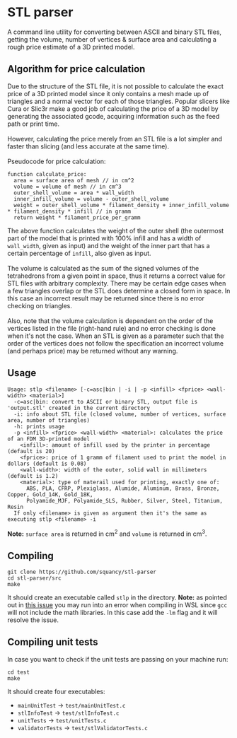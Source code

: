 # STL parser
A command line utility for converting between ASCII and binary STL files, getting the
volume, number of vertices & surface area and calculating a rough price estimate of a 3D
printed model.

## Algorithm for price calculation
Due to the structure of the STL file, it is not possible to calculate the exact price of a 3D
printed model since it only contains a mesh made up of triangles and a normal vector for each
of those triangles. Popular slicers like Cura or Slic3r make a good job of calculating the price of a 3D
model by generating the associated gcode, acquiring information such as the feed path or print
time.<br><br>
However, calculating the price merely from an STL file is a lot simpler and faster than slicing
(and less accurate at the same time).<br><br>
Pseudocode for price calculation:
```
function calculate_price:
  area = surface area of mesh // in cm^2
  volume = volume of mesh // in cm^3
  outer_shell_volume = area * wall_width 
  inner_infill_volume = volume - outer_shell_volume
  weight = outer_shell_volume * filament_density + inner_infill_volume * filament_density * infill // in gramm
  return weight * filament_price_per_gramm
```
The above function calculates the weight of the outer shell (the outermost part of the model
that is printed with 100% infill and has a width of `wall_width`, given as input) and the
weight of the inner part that has a certain percentage of `infill`, also given as
input.<br><br>
The volume is calculated as the sum of the signed volumes of the tetrahedrons from a given
point in space, thus it returns a correct value for STL files with arbitrary complexity.
There may be certain edge cases when a few triangles overlap or the STL does determine a closed
form in space. In this case an incorrect result may be returned since there is no
error checking on triangles.<br><br>
Also, note that the volume calculation is dependent on the order of the vertices listed in the
file (right-hand rule) and no error checking is done when it's not the case. When an STL is
given as a parameter such that the order of the vertices does not follow the specification an
incorrect volume (and perhaps price) may be returned without any warning.

## Usage
```
Usage: stlp <filename> [-c=asc|bin | -i | -p <infill> <fprice> <wall-width> <material>]
  -c=asc|bin: convert to ASCII or binary STL, output file is 'output.stl' created in the current directory
  -i: info about STL file (closed volume, number of vertices, surface area, number of triangles)
  -h: prints usage
  -p <infill> <fprice> <wall-width> <material>: calculates the price of an FDM 3D-printed model
    <infill>: amount of infill used by the printer in percentage (default is 20)
    <fprice>: price of 1 gramm of filament used to print the model in dollars (default is 0.08)
    <wall-width>: width of the outer, solid wall in millimeters (default is 1.2)
    <material>: type of materail used for printing, exactly one of:
      ABS, PLA, CFRP, Plexiglass, Alumide, Aluminum, Brass, Bronze, Copper, Gold_14K, Gold_18K,
      Polyamide_MJF, Polyamide_SLS, Rubber, Silver, Steel, Titanium, Resin
  If only <filename> is given as argument then it's the same as executing stlp <filename> -i
```
<b>Note:</b> `surface area` is returned in cm<sup>2</sup> and `volume` is returned in
cm<sup>3</sup>.

## Compiling
```
git clone https://github.com/squancy/stl-parser
cd stl-parser/src
make
```
It should create an executable called `stlp` in the directory.
<b>Note:</b> as pointed out in <a href="https://github.com/squancy/stl-parser/issues/2">this issue</a> you may
run into an error when compiling in WSL since `gcc` will not include the math libraries. In this case add the
`-lm` flag and it will resolve the issue.

## Compiling unit tests
In case you want to check if the unit tests are passing on your machine run:
```
cd test
make
```
It should create four executables:
  - `mainUnitTest` -> `test/mainUnitTest.c`
  - `stlInfoTest` -> `test/stlInfoTest.c`
  - `unitTests` -> `test/unitTests.c`
  - `validatorTests` -> `test/stlValidatorTests.c`

